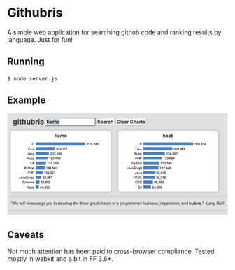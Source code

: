 # Githubris

A simple web application for searching github code and ranking results by language.  Just for fun!

## Running

    $ node server.js

## Example

![screenshot](https://github.com/krismolendyke/githubris/raw/master/screenshot.png 'Screenshot')

## Caveats

Not much attention has been paid to cross-browser compliance.  Tested mostly in webkit and a bit in FF 3.6+.

